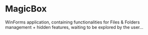 # MagicBox
WinForms application, containing functionalities for Files & Folders management + hidden features, waiting to be explored by the user...
